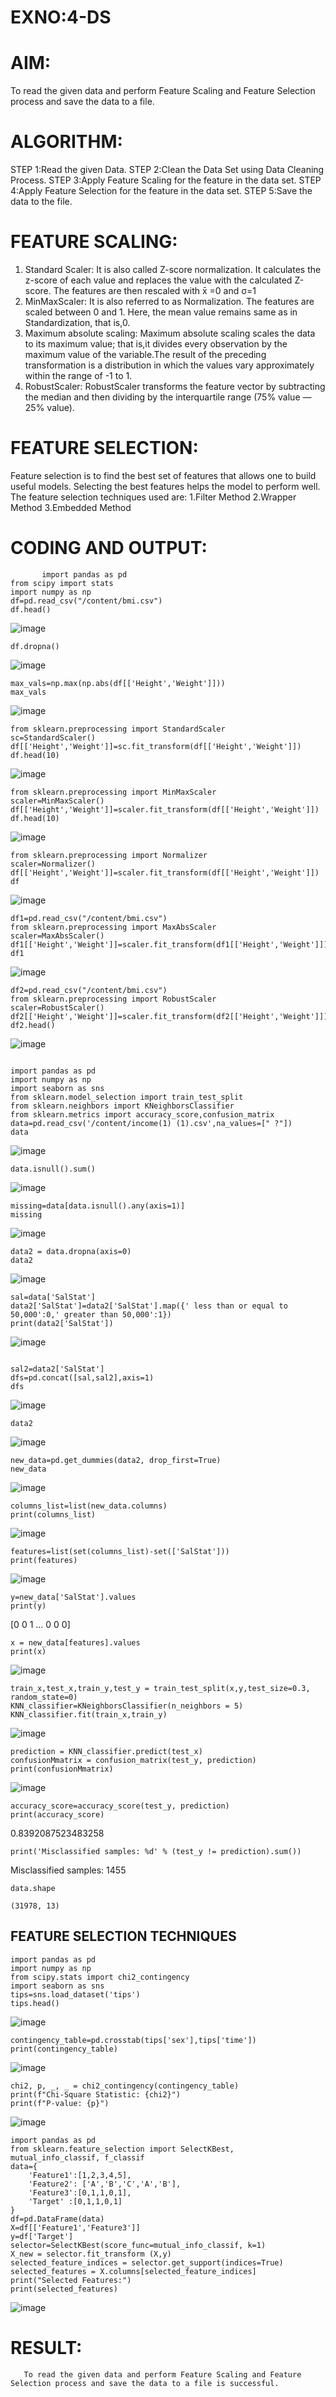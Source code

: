 # EXNO:4-DS
# AIM:
To read the given data and perform Feature Scaling and Feature Selection process and save the
data to a file.

# ALGORITHM:
STEP 1:Read the given Data.
STEP 2:Clean the Data Set using Data Cleaning Process.
STEP 3:Apply Feature Scaling for the feature in the data set.
STEP 4:Apply Feature Selection for the feature in the data set.
STEP 5:Save the data to the file.

# FEATURE SCALING:
1. Standard Scaler: It is also called Z-score normalization. It calculates the z-score of each value and replaces the value with the calculated Z-score. The features are then rescaled with x̄ =0 and σ=1
2. MinMaxScaler: It is also referred to as Normalization. The features are scaled between 0 and 1. Here, the mean value remains same as in Standardization, that is,0.
3. Maximum absolute scaling: Maximum absolute scaling scales the data to its maximum value; that is,it divides every observation by the maximum value of the variable.The result of the preceding transformation is a distribution in which the values vary approximately within the range of -1 to 1.
4. RobustScaler: RobustScaler transforms the feature vector by subtracting the median and then dividing by the interquartile range (75% value — 25% value).

# FEATURE SELECTION:
Feature selection is to find the best set of features that allows one to build useful models. Selecting the best features helps the model to perform well.
The feature selection techniques used are:
1.Filter Method
2.Wrapper Method
3.Embedded Method

# CODING AND OUTPUT:
```
       import pandas as pd
from scipy import stats
import numpy as np
df=pd.read_csv("/content/bmi.csv")
df.head()
```
![image](https://github.com/Nishanth-018/EXNO-4-DS/assets/149347651/19ce53e4-aa6f-4a8e-b485-605cbc158803)

```
df.dropna()
```
![image](https://github.com/Nishanth-018/EXNO-4-DS/assets/149347651/ebcb961f-f932-4bd8-b0f0-f4c67c780930)

```
max_vals=np.max(np.abs(df[['Height','Weight']]))
max_vals
```

![image](https://github.com/Nishanth-018/EXNO-4-DS/assets/149347651/a1adf4a4-b158-4282-904b-6b288e2b08a1)

```
from sklearn.preprocessing import StandardScaler
sc=StandardScaler()
df[['Height','Weight']]=sc.fit_transform(df[['Height','Weight']])
df.head(10)
```
![image](https://github.com/Nishanth-018/EXNO-4-DS/assets/149347651/80ea03e4-16dc-4251-b7bb-7adea8701afb)

```
from sklearn.preprocessing import MinMaxScaler
scaler=MinMaxScaler()
df[['Height','Weight']]=scaler.fit_transform(df[['Height','Weight']])
df.head(10)
```
![image](https://github.com/Nishanth-018/EXNO-4-DS/assets/149347651/39a888ac-74f2-4579-8150-bc0676073f92)

```
from sklearn.preprocessing import Normalizer
scaler=Normalizer()
df[['Height','Weight']]=scaler.fit_transform(df[['Height','Weight']])
df
```
![image](https://github.com/Nishanth-018/EXNO-4-DS/assets/149347651/944bf054-ede4-469b-a35a-44ebc30fd1e1)

```
df1=pd.read_csv("/content/bmi.csv")
from sklearn.preprocessing import MaxAbsScaler
scaler=MaxAbsScaler()
df1[['Height','Weight']]=scaler.fit_transform(df1[['Height','Weight']])
df1
```

![image](https://github.com/Nishanth-018/EXNO-4-DS/assets/149347651/f5b2b200-2eea-45f8-8da7-a2163b42a3f4)

```
df2=pd.read_csv("/content/bmi.csv")
from sklearn.preprocessing import RobustScaler
scaler=RobustScaler()
df2[['Height','Weight']]=scaler.fit_transform(df2[['Height','Weight']])
df2.head()
```
![image](https://github.com/Nishanth-018/EXNO-4-DS/assets/149347651/ab602c01-b9f8-4d58-92ba-b15fbe57c736)

```

import pandas as pd
import numpy as np
import seaborn as sns
from sklearn.model_selection import train_test_split
from sklearn.neighbors import KNeighborsClassifier
from sklearn.metrics import accuracy_score,confusion_matrix
data=pd.read_csv('/content/income(1) (1).csv',na_values=[" ?"])
data
```
![image](https://github.com/Nishanth-018/EXNO-4-DS/assets/149347651/b11707a2-bbc0-48a1-9ad6-c79146d4e927)

```
data.isnull().sum()
```

![image](https://github.com/Nishanth-018/EXNO-4-DS/assets/149347651/b51136c8-f449-4c3d-a771-7b4b50d28992)

```
missing=data[data.isnull().any(axis=1)]
missing
```

![image](https://github.com/Nishanth-018/EXNO-4-DS/assets/149347651/1e9a4a91-90e0-4c85-af42-dec1bcfd7dc7)

```
data2 = data.dropna(axis=0)
data2
```

![image](https://github.com/Nishanth-018/EXNO-4-DS/assets/149347651/f7f4f6fc-f12a-429c-bc3b-550ecfda9fa4)

```
sal=data['SalStat']
data2['SalStat']=data2['SalStat'].map({' less than or equal to 50,000':0,' greater than 50,000':1})
print(data2['SalStat'])
```

![image](https://github.com/Nishanth-018/EXNO-4-DS/assets/149347651/891d81ee-5813-4166-91c0-9e76e1ef589a)

```

sal2=data2['SalStat']
dfs=pd.concat([sal,sal2],axis=1)
dfs
```

![image](https://github.com/Nishanth-018/EXNO-4-DS/assets/149347651/48099ae9-c2ff-4d42-9749-1f240dd9be7a)

```
data2
```
![image](https://github.com/Nishanth-018/EXNO-4-DS/assets/149347651/bca18dac-e89e-4daf-a2f0-648c10b5cbfc)

```
new_data=pd.get_dummies(data2, drop_first=True)
new_data
```
![image](https://github.com/Nishanth-018/EXNO-4-DS/assets/149347651/b87309ea-0a4a-4c6c-909f-3fa29f31e719)

```
columns_list=list(new_data.columns)
print(columns_list)
```
![image](https://github.com/Nishanth-018/EXNO-4-DS/assets/149347651/1d3f758a-f362-403a-8be4-cf9feb648c00)

```
features=list(set(columns_list)-set(['SalStat']))
print(features)
```

![image](https://github.com/Nishanth-018/EXNO-4-DS/assets/149347651/14b98d3a-d7b3-48a6-8330-44c83e847080)

```
y=new_data['SalStat'].values
print(y)
```
[0 0 1 ... 0 0 0]

```
x = new_data[features].values
print(x)
```

![image](https://github.com/Nishanth-018/EXNO-4-DS/assets/149347651/8567c08d-b7c7-4add-995b-f794ace35711)

```
train_x,test_x,train_y,test_y = train_test_split(x,y,test_size=0.3, random_state=0)
KNN_classifier=KNeighborsClassifier(n_neighbors = 5)
KNN_classifier.fit(train_x,train_y)
```
![image](https://github.com/Nishanth-018/EXNO-4-DS/assets/149347651/fb751c72-a640-4049-b63e-57e2559e268c)

```
prediction = KNN_classifier.predict(test_x)
confusionMmatrix = confusion_matrix(test_y, prediction)
print(confusionMmatrix)
```
![image](https://github.com/Nishanth-018/EXNO-4-DS/assets/149347651/adcbeaba-4d01-427e-823a-a0c6523dea5d)

```
accuracy_score=accuracy_score(test_y, prediction)
print(accuracy_score)
```
0.8392087523483258

```
print('Misclassified samples: %d' % (test_y != prediction).sum())
```
Misclassified samples: 1455

```
data.shape

(31978, 13)
```

## FEATURE SELECTION TECHNIQUES

```
import pandas as pd
import numpy as np
from scipy.stats import chi2_contingency
import seaborn as sns
tips=sns.load_dataset('tips')
tips.head()
```
![image](https://github.com/Nishanth-018/EXNO-4-DS/assets/149347651/1cc87cbb-8275-41c9-9dc7-0637790d2bbb)

```
contingency_table=pd.crosstab(tips['sex'],tips['time'])
print(contingency_table)
```
![image](https://github.com/Nishanth-018/EXNO-4-DS/assets/149347651/0f2cafaf-7b43-489c-a7d7-79c30ce485df)

```
chi2, p, _, _ = chi2_contingency(contingency_table)
print(f"Chi-Square Statistic: {chi2}")
print(f"P-value: {p}")
```
![image](https://github.com/Nishanth-018/EXNO-4-DS/assets/149347651/bd17a761-3598-4fdd-8372-a037221beaae)

```
import pandas as pd
from sklearn.feature_selection import SelectKBest, mutual_info_classif, f_classif
data={
    'Feature1':[1,2,3,4,5],
    'Feature2': ['A','B','C','A','B'],
    'Feature3':[0,1,1,0,1],
    'Target' :[0,1,1,0,1]
}
df=pd.DataFrame(data)
X=df[['Feature1','Feature3']]
y=df['Target']
selector=SelectKBest(score_func=mutual_info_classif, k=1)
X_new = selector.fit_transform (X,y)
selected_feature_indices = selector.get_support(indices=True)
selected_features = X.columns[selected_feature_indices]
print("Selected Features:")
print(selected_features)
```
![image](https://github.com/Nishanth-018/EXNO-4-DS/assets/149347651/e2c83404-4293-436f-9179-6e009886364d)


# RESULT:
       To read the given data and perform Feature Scaling and Feature Selection process and save the data to a file is successful.
